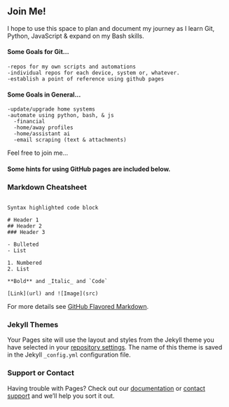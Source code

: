 ## Join Me!

I hope to use this space to plan and document my journey as I learn Git, Python, JavaScript & expand on my Bash skills.

#### Some Goals for Git...
    -repos for my own scripts and automations
    -individual repos for each device, system or, whatever.
    -establish a point of reference using github pages
    

  
#### Some Goals in General...
    -update/upgrade home systems
    -automate using python, bash, & js
      -financial
      -home/away profiles
      -home/assistant ai  
      -email scraping (text & attachments)
      
Feel free to join me...

#### Some hints for using GitHub pages are included below.

### Markdown Cheatsheet

````

Syntax highlighted code block

# Header 1
## Header 2
### Header 3

- Bulleted
- List

1. Numbered
2. List

**Bold** and _Italic_ and `Code` 

[Link](url) and ![Image](src)

````

For more details see [GitHub Flavored Markdown](https://guides.github.com/features/mastering-markdown/).

### Jekyll Themes

Your Pages site will use the layout and styles from the Jekyll theme you have selected in your [repository settings](https://github.com/imlearninggit/imlearninggit/settings). The name of this theme is saved in the Jekyll `_config.yml` configuration file.

### Support or Contact

Having trouble with Pages? Check out our [documentation](https://docs.github.com/categories/github-pages-basics/) or [contact support](https://github.com/contact) and we’ll help you sort it out.
